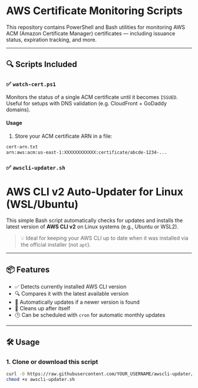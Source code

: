 # AWS Certificate Monitoring Scripts

This repository contains PowerShell and Bash utilities for monitoring AWS ACM (Amazon Certificate Manager) certificates — including issuance status, expiration tracking, and more.

---

## 🔍 Scripts Included

### ✅ `watch-cert.ps1`
Monitors the status of a single ACM certificate until it becomes `ISSUED`. Useful for setups with DNS validation (e.g. CloudFront + GoDaddy domains).

#### Usage

1. Store your ACM certificate ARN in a file:

```txt
cert-arn.txt
arn:aws:acm:us-east-1:XXXXXXXXXXXX:certificate/abcde-1234-...
```

### ✅ `awscli-updater.sh`
# AWS CLI v2 Auto-Updater for Linux (WSL/Ubuntu)

This simple Bash script automatically checks for updates and installs the latest version of **AWS CLI v2** on Linux systems (e.g., Ubuntu or WSL2).

> 💡 Ideal for keeping your AWS CLI up to date when it was installed via the official installer (not `apt`).

---

## 📦 Features

- ✅ Detects currently installed AWS CLI version
- 🔍 Compares it with the latest available version
- 🔄 Automatically updates if a newer version is found
- 🧹 Cleans up after itself
- 🕒 Can be scheduled with `cron` for automatic monthly updates

---

## 🛠️ Usage

### 1. Clone or download this script

```bash
curl -O https://raw.githubusercontent.com/YOUR_USERNAME/awscli-updater/main/awscli-updater.sh
chmod +x awscli-updater.sh
